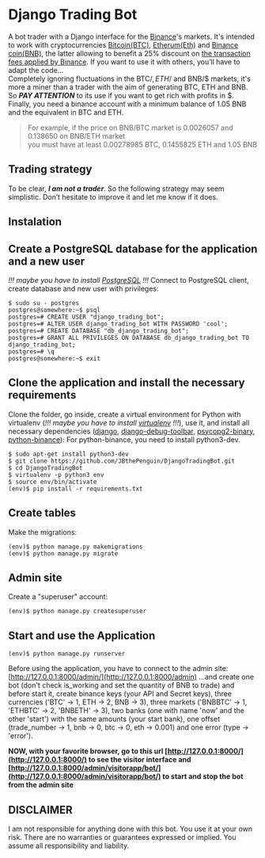 # Django Trading Bot
A bot trader with a Django interface for the [Binance](https://www.binance.com/en)'s markets. It's intended to work with cryptocurrencies [Bitcoin(BTC)](https://en.wikipedia.org/wiki/Bitcoin), [Etherum(Eth)](https://en.wikipedia.org/wiki/Ethereum) and [Binance coin(BNB)](https://www.investopedia.com/terms/b/binance-coin-bnb.asp), the latter allowing to benefit a 25% discount on [the transaction fees applied by Binance](https://www.binance.com/en/fee/schedule). If you want to use it with others, you’ll have to adapt the code...  
Completely ignoring fluctuations in the BTC/$, ETH/$ and BNB/$ markets, it's more a miner than a trader with the aim of generating BTC, ETH and BNB. So ***PAY ATTENTION*** to its use if you want to get rich with profits in $.  
Finally, you need a binance account with a minimum balance of 1.05 BNB and the equivalent in BTC and ETH.
> For example, if the price on BNB/BTC market is 0.0026057 and 0.138650 on BNB/ETH market  
> you must have at least 0.00278985 BTC, 0.1455825 ETH and 1.05 BNB
## Trading strategy
To be clear, ***I am not a trader***. So the following strategy may seem simplistic. Don’t hesitate to improve it and let me know if it does.
## Instalation
## Create a PostgreSQL database for the application and a new user
*!!! maybe you have to install [PostgreSQL](https://www.postgresql.org/) !!!*
Connect to PostgreSQL client, create database and new user with privileges:
```shell
$ sudo su - postgres
postgres@somewhere:~$ psql
postgres=# CREATE USER "django_trading_bot";
postgres=# ALTER USER django_trading_bot WITH PASSWORD 'cool';
postgres=# CREATE DATABASE "db_django_trading_bot";
postgres=# GRANT ALL PRIVILEGES ON DATABASE db_django_trading_bot TO django_trading_bot;
postgres=# \q
postgres@somewhere:~$ exit
```
## Clone the application and install the necessary requirements
Clone the folder, go inside, create a virtual environment for Python with virtualenv (*!!! maybe you have to install [virtualenv](https://virtualenv.pypa.io/en/stable/) !!!*), use it, and install all necessary dependencies ([django](https://www.djangoproject.com/foundation/), [django-debug-toolbar](https://django-debug-toolbar.readthedocs.io/en/stable/), [psycopg2-binary](https://pypi.org/project/psycopg2-binary/), [python-binance](https://python-binance.readthedocs.io/en/latest/)):
For python-binance, you need to install python3-dev.
```shell
$ sudo apt-get install python3-dev
$ git clone https://github.com/JBthePenguin/DjangoTradingBot.git
$ cd DjangoTradingBot
$ virtualenv -p python3 env
$ source env/bin/activate
(env)$ pip install -r requirements.txt
```
## Create tables
Make the migrations:
```shell
(env)$ python manage.py makemigrations
(env)$ python manage.py migrate
```
## Admin site
Create a "superuser" account:
```shell
(env)$ python manage.py createsuperuser
``` 
## Start and use the Application
```shell
(env)$ python manage.py runserver
```
Before using the application, you have to connect to the admin site:
[http://127.0.0.1:8000/admin/](http://127.0.0.1:8000/admin)
...and create one bot (don't check is_working and set the quantity of BNB to trade) and before start it, create binance keys (your API and Secret keys), three currencies ('BTC' -> 1, ETH -> 2, BNB -> 3), three markets ('BNBBTC' -> 1, 'ETHBTC' -> 2, 'BNBETH' -> 3), two banks (one with name 'now' and the other 'start') with the same amounts (your start bank), one offset (trade_number -> 1, bnb -> 0, btc -> 0, eth -> 0.001) and one error (type -> 'error').

**NOW, with your favorite browser, go to this url [http://127.0.0.1:8000/](http://127.0.0.1:8000/) to see the visitor interface and [http://127.0.0.1:8000/admin/visitorapp/bot/](http://127.0.0.1:8000/admin/visitorapp/bot/) to start and stop the bot from the admin site**

## DISCLAIMER

I am not responsible for anything done with this bot. You use it at your own risk.
There are no warranties or guarantees expressed or implied. You assume all responsibility and liability.
